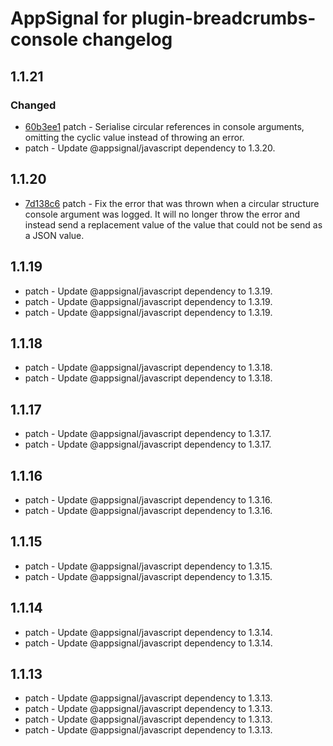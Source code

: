 # AppSignal for plugin-breadcrumbs-console changelog

## 1.1.21

### Changed

- [60b3ee1](https://github.com/appsignal/appsignal-javascript/commit/60b3ee1d6478d03062c6b9c2896623ce1036c93a) patch - Serialise circular references in console arguments, omitting the cyclic value instead of throwing an error.
- patch - Update @appsignal/javascript dependency to 1.3.20.

## 1.1.20

- [7d138c6](https://github.com/appsignal/appsignal-javascript/commit/7d138c67783edc3fa4b2b8b481659c4b8936a57e) patch - Fix the error that was thrown when a circular structure console argument was logged. It will no longer throw the error and instead send a replacement value of the value that could not be send as a JSON value.

## 1.1.19

- patch - Update @appsignal/javascript dependency to 1.3.19.
- patch - Update @appsignal/javascript dependency to 1.3.19.
- patch - Update @appsignal/javascript dependency to 1.3.19.

## 1.1.18

- patch - Update @appsignal/javascript dependency to 1.3.18.
- patch - Update @appsignal/javascript dependency to 1.3.18.

## 1.1.17

- patch - Update @appsignal/javascript dependency to 1.3.17.
- patch - Update @appsignal/javascript dependency to 1.3.17.

## 1.1.16

- patch - Update @appsignal/javascript dependency to 1.3.16.
- patch - Update @appsignal/javascript dependency to 1.3.16.

## 1.1.15

- patch - Update @appsignal/javascript dependency to 1.3.15.
- patch - Update @appsignal/javascript dependency to 1.3.15.

## 1.1.14

- patch - Update @appsignal/javascript dependency to 1.3.14.
- patch - Update @appsignal/javascript dependency to 1.3.14.

## 1.1.13

- patch - Update @appsignal/javascript dependency to 1.3.13.
- patch - Update @appsignal/javascript dependency to 1.3.13.
- patch - Update @appsignal/javascript dependency to 1.3.13.
- patch - Update @appsignal/javascript dependency to 1.3.13.
